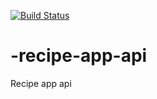 [![Build Status](https://travis-ci.org/VineethKumar7/-recipe-app-api.svg?branch=master)](https://travis-ci.com/username/projectname)

# -recipe-app-api
Recipe app api
